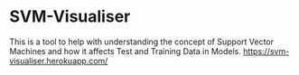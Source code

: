 # SVM-Visualiser
This is a tool to help with understanding the concept of Support Vector Machines and how it affects Test and Training Data in Models.
https://svm-visualiser.herokuapp.com/
